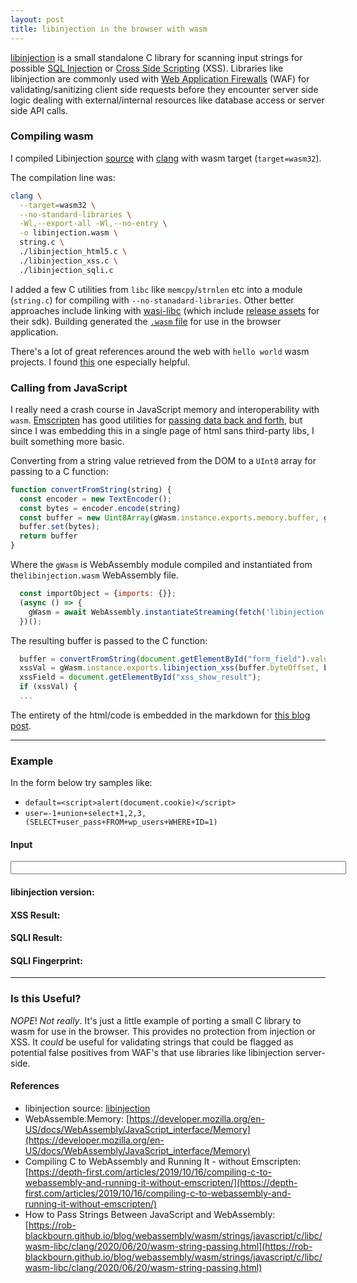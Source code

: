 ```yaml
---
layout: post
title: libinjection in the browser with wasm
---
```


[libinjection](https://github.com/libinjection/libinjection) is a small standalone C library for scanning input strings for possible [SQL Injection](https://en.wikipedia.org/wiki/SQL_injection) or [Cross Side Scripting](https://en.wikipedia.org/wiki/Cross-site_scripting) (XSS).  Libraries like libinjection are commonly used with [Web Application Firewalls](https://en.wikipedia.org/wiki/Web_application_firewall) (WAF) for validating/sanitizing client side requests before they encounter server side logic dealing with external/internal resources like database access or server side API calls.


### Compiling wasm

I compiled Libinjection [source](https://github.com/libinjection/libinjection) with [clang](https://clang.llvm.org/) with wasm target (`target=wasm32`).

The compilation line was:

```sh
clang \
  --target=wasm32 \
  --no-standard-libraries \
  -Wl,--export-all -Wl,--no-entry \
  -o libinjection.wasm \
  string.c \
  ./libinjection_html5.c \
  ./libinjection_xss.c \
  ./libinjection_sqli.c
```

I added a few C utilities from `libc` like `memcpy`/`strnlen` etc into a module (`string.c`) for compiling with `--no-stanadard-libraries`.  Other better approaches include linking with [wasi-libc](https://github.com/WebAssembly/wasi-libc) (which include [release assets](https://github.com/WebAssembly/wasi-sdk/releases) for their sdk).  Building generated the [`.wasm` file](https://github.com/tinselcity/tinselcity.github.io/blob/master/dat/blog/2023_2_26_Libinjection_Wasm/libinjection.wasm) for use in the browser application.

There's a lot of great references around the web with `hello world` wasm projects.  I found [this](https://depth-first.com/articles/2019/10/16/compiling-c-to-webassembly-and-running-it-without-emscripten/) one especially helpful.

### Calling from JavaScript

I really need a crash course in JavaScript memory and interoperability with `wasm`.  [Emscripten](https://emscripten.org/) has good utilities for [passing data back and forth](https://emscripten.org/docs/porting/connecting_cpp_and_javascript/Interacting-with-code.html#call-compiled-c-c-code-directly-from-javascript), but since I was embedding this in a single page of html sans third-party libs, I built something more basic.

Converting from a string value retrieved from the DOM to a `UInt8` array for passing to a C function:

```js
function convertFromString(string) {
  const encoder = new TextEncoder();
  const bytes = encoder.encode(string)
  const buffer = new Uint8Array(gWasm.instance.exports.memory.buffer, gMemory, bytes.byteLength + 1)
  buffer.set(bytes);
  return buffer
}
```

Where the `gWasm` is WebAssembly module compiled and instantiated from the`libinjection.wasm` WebAssembly file.

```js
  const importObject = {imports: {}};
  (async () => {
    gWasm = await WebAssembly.instantiateStreaming(fetch('libinjection.wasm'), importObject);
  })();
```

The resulting buffer is passed to the C function:

```js
  buffer = convertFromString(document.getElementById("form_field").value);
  xssVal = gWasm.instance.exports.libinjection_xss(buffer.byteOffset, buffer.length);
  xssField = document.getElementById("xss_show_result");
  if (xssVal) {
  ...
```

The entirety of the html/code is embedded in the markdown for [this blog post](https://raw.githubusercontent.com/tinselcity/tinselcity.github.io/master/_posts/2023-2-26-Libinjection-Wasm.md).

---

### Example

In the form below try samples like:

- `default=<script>alert(document.cookie)</script>`
- `user=-1+union+select+1,2,3,(SELECT+user_pass+FROM+wp_users+WHERE+ID=1)`

#### Input
<div>
<input id="form_field" size="64" type="text" onKeyPress="testOnKeyPress()" onKeyUp="testOnKeyPress()">
</div>

<div>
<h4>libinjection version: <span id="version_field"></span></h4>
<h4>XSS Result:       <span id="xss_show_result"></span></h4>
<h4>SQLI Result:      <span id="sqli_show_result"></span></h4>
<h4>SQLI Fingerprint: <span id="sqli_show_fingerprint"></span></h4>
</div>


<script>
// ---------------------------------------------------------
// create shared memory
// ---------------------------------------------------------
const gMemory = new WebAssembly.Memory({
  initial: 1024,
  maximum: 4096,
  shared: true,
});
// ---------------------------------------------------------
// import wasm
// ---------------------------------------------------------
let gWasm;
const importObject = {imports: {}};
(async () => {
  const response = await fetch("{{site.url}}/dat/blog/2023_2_26_Libinjection_Wasm/libinjection.wasm");
  const buffer = await response.arrayBuffer();
  gWasm = await WebAssembly.instantiate(buffer);
  display_version();
})();
// ---------------------------------------------------------
// convert from string
// ---------------------------------------------------------
function convertFromString(string) {
  const encoder = new TextEncoder();
  const bytes = encoder.encode(string)
  const buffer = new Uint8Array(gWasm.instance.exports.memory.buffer, gMemory, bytes.byteLength + 1)
  buffer.set(bytes);
  return buffer
}
// ---------------------------------------------------------
// create empty buffer
// ---------------------------------------------------------
function createBuffer(length) {
  const buffer = new Uint8Array(gWasm.instance.exports.memory.buffer, gMemory, length+1)
  return buffer
}
// ---------------------------------------------------------
// key press
// ---------------------------------------------------------
function testOnKeyPress() {
    let buffer = null;
    try {
      fingerprint = createBuffer(8);
      buffer = convertFromString(document.getElementById("form_field").value);
      // ---------------------------------------------------
      // xss test
      // ---------------------------------------------------
      xssVal = gWasm.instance.exports.libinjection_xss(buffer.byteOffset, buffer.length);
      xssField = document.getElementById("xss_show_result");
      if (xssVal) {
        xssField.innerText = "DETECTED";
        xssField.style.color = "red";
      }
      else {
        xssField.innerText = "OK";
        xssField.style.color = "green";
      }
      // ---------------------------------------------------
      // sqli test
      // ---------------------------------------------------
      sqliVal = gWasm.instance.exports.libinjection_sqli(buffer.byteOffset, buffer.length, fingerprint.byteOffset);
      sqliField = document.getElementById("sqli_show_result");
      sqliFingerPrint = document.getElementById("sqli_show_fingerprint");
      if (sqliVal) {
        sqliField.innerText = "DETECTED";
        sqliField.style.color = "red";
        sqliFingerPrint.innerText = fingerprint;
        sqliFingerPrint.style.color = "red";
      }
      else {
        sqliField.innerText = "OK";
        sqliField.style.color = "green";
        sqliFingerPrint.innerText = "NONE";
        sqliFingerPrint.style.color = "green";
      }
    } finally {
      delete buffer;
      delete fingerprint;
    }
}
// ---------------------------------------------------------
// display version
// ---------------------------------------------------------
function display_version() {
  var l_str = new Int8Array(
    gWasm.instance.exports.memory.buffer,
    gWasm.instance.exports.libinjection_version(),
    gWasm.instance.exports.libinjection_version_len()
  )
  let l_version = String.fromCharCode.apply(null, l_str);
  var versionField = document.getElementById("version_field");
  versionField.innerText = l_version;
  versionField.style.color = "blue";
};
</script>

---

### Is this Useful?

_NOPE_!  _Not really_.  It's just a little example of porting a small C library to wasm for use in the browser.  This provides no protection from injection or XSS.  It _could_ be useful for validating strings that could be flagged as potential false positives from WAF's that use libraries like libinjection server-side.


#### References
- libinjection source: [libinjection](https://github.com/libinjection/libinjection)
- WebAssemble.Memory: [https://developer.mozilla.org/en-US/docs/WebAssembly/JavaScript_interface/Memory](https://developer.mozilla.org/en-US/docs/WebAssembly/JavaScript_interface/Memory)
- Compiling C to WebAssembly and Running It - without Emscripten: [https://depth-first.com/articles/2019/10/16/compiling-c-to-webassembly-and-running-it-without-emscripten/](https://depth-first.com/articles/2019/10/16/compiling-c-to-webassembly-and-running-it-without-emscripten/)
- How to Pass Strings Between JavaScript and WebAssembly: [https://rob-blackbourn.github.io/blog/webassembly/wasm/strings/javascript/c/libc/wasm-libc/clang/2020/06/20/wasm-string-passing.html](https://rob-blackbourn.github.io/blog/webassembly/wasm/strings/javascript/c/libc/wasm-libc/clang/2020/06/20/wasm-string-passing.html)

